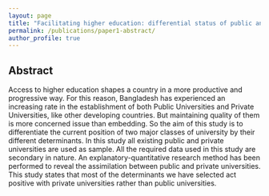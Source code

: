 ```yaml
---
layout: page
title: "Facilitating higher education: differential status of public and private universities in Bangladesh"
permalink: /publications/paper1-abstract/
author_profile: true
---
```



## Abstract

Access to higher education shapes a country in a more productive and progressive way. For this reason, Bangladesh has experienced an increasing rate in the establishment of both Public Universities and Private Universities, like other developing countries. But maintaining quality of them is more concerned issue than embedding. So the aim of this study is to differentiate the current position of two major classes of university by their different determinants. In this study all existing public and private universities are used as sample. All the required data used in this study are secondary in nature. An explanatory-quantitative research method has been performed to reveal the assimilation between public and private universities. This study states that most of the determinants we have selected act positive with private universities rather than public universities. 
